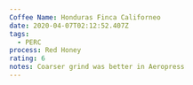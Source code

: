 ```yaml
---
Coffee Name: Honduras Finca Californeo
date: 2020-04-07T02:12:52.407Z
tags:
  - PERC
process: Red Honey
rating: 6
notes: Coarser grind was better in Aeropress
---
```

